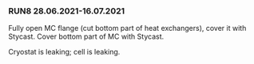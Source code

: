 ### RUN8 28.06.2021-16.07.2021

Fully open MC flange (cut bottom part of heat exchangers), cover it
with Stycast. Cover bottom part of MC with Stycast.

Cryostat is leaking; cell is leaking.
